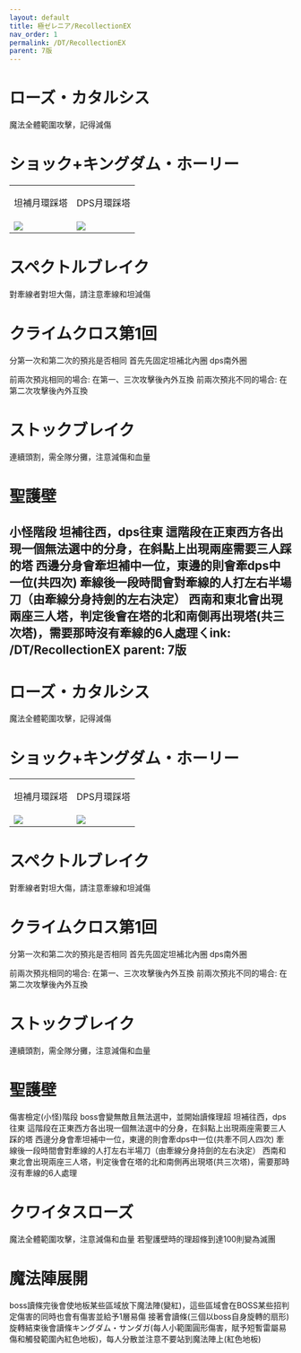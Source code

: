```yaml
---
layout: default
title: 極ゼレニア/RecollectionEX
nav_order: 1
permalink: /DT/RecollectionEX
parent: 7版
---
```


# ローズ・カタルシス
魔法全體範圍攻擊，記得減傷  

# ショック+キングダム・ホーリー
<table>
  <tr>
    <td width="50%">
      <p style="text-align:center">
       坦補月環踩塔  
      </p>  
    </td>
    <td>
     <p style="text-align:center">
      DPS月環踩塔  
     </p>
    </td>
  </tr>
    <tr>
    <td width="50%">
     <img src="https://img.game8.jp/11195275/ff30f7c196293b5be0585bec7751a786.png/original">
    </td>
    <td>
      <img src="https://img.game8.jp/11195276/1b9e03a070150f4ea96b683fa9083b74.png/original">
    </td>
  </tr>
</table>

# スペクトルブレイク
對牽線者對坦大傷，請注意牽線和坦減傷  

# クライムクロス第1回
分第一次和第二次的預兆是否相同
首先先固定坦補北內圈 dps南外圈

前兩次預兆相同的場合:
   在第一、三次攻擊後內外互換
前兩次預兆不同的場合:
   在第二次攻擊後內外互換

# ストックブレイク
連續頭割，需全隊分攤，注意減傷和血量


# 聖護壁
小怪階段
坦補往西，dps往東
這階段在正東西方各出現一個無法選中的分身，在斜點上出現兩座需要三人踩的塔
西邊分身會牽坦補中一位，東邊的則會牽dps中一位(共四次)
牽線後一段時間會對牽線的人打左右半場刀（由牽線分身持劍的左右決定）
西南和東北會出現兩座三人塔，判定後會在塔的北和南側再出現塔(共三次塔)，需要那時沒有牽線的6人處理ㄑink: /DT/RecollectionEX
parent: 7版
---

# ローズ・カタルシス
魔法全體範圍攻擊，記得減傷  

# ショック+キングダム・ホーリー
<table>
  <tr>
    <td width="50%">
      <p style="text-align:center">
       坦補月環踩塔  
      </p>  
    </td>
    <td>
     <p style="text-align:center">
      DPS月環踩塔  
     </p>
    </td>
  </tr>
    <tr>
    <td width="50%">
     <img src="https://img.game8.jp/11195275/ff30f7c196293b5be0585bec7751a786.png/original">
    </td>
    <td>
      <img src="https://img.game8.jp/11195276/1b9e03a070150f4ea96b683fa9083b74.png/original">
    </td>
  </tr>
</table>

# スペクトルブレイク
對牽線者對坦大傷，請注意牽線和坦減傷  


# クライムクロス第1回
分第一次和第二次的預兆是否相同
首先先固定坦補北內圈 dps南外圈

前兩次預兆相同的場合:
   在第一、三次攻擊後內外互換
前兩次預兆不同的場合:
   在第二次攻擊後內外互換


# ストックブレイク
連續頭割，需全隊分攤，注意減傷和血量


# 聖護壁
傷害檢定(小怪)階段
boss會變無敵且無法選中，並開始讀條理超
坦補往西，dps往東
這階段在正東西方各出現一個無法選中的分身，在斜點上出現兩座需要三人踩的塔
西邊分身會牽坦補中一位，東邊的則會牽dps中一位(共牽不同人四次)
牽線後一段時間會對牽線的人打左右半場刀（由牽線分身持劍的左右決定）
西南和東北會出現兩座三人塔，判定後會在塔的北和南側再出現塔(共三次塔)，需要那時沒有牽線的6人處理


# クワイタスローズ
魔法全體範圍攻擊，注意減傷和血量
若聖護壁時的理超條到達100則變為滅團


# 魔法陣展開
boss讀條完後會使地板某些區域放下魔法陣(變紅)，這些區域會在BOSS某些招判定傷害的同時也會有傷害並給予1層易傷
接著會讀條(三個以boss自身旋轉的扇形)
旋轉結束後會讀條キングダム・サンダガ(每人小範圍圓形傷害，賦予短暫雷屬易傷和觸發範圍內紅色地板)，每人分散並注意不要站到魔法陣上(紅色地板)






